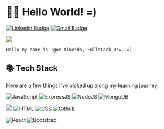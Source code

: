 # :man_technologist: Hello World!  =)

[![Linkedin Badge](https://img.shields.io/badge/-LinkedIn-blue?style=flat-square&logo=Linkedin&logoColor=white&link=https://www.linkedin.com/in/ialmeidapb/)](https://www.linkedin.com/in/ialmeidapb/)
[![Gmail Badge](https://img.shields.io/badge/-Gmail-c14438?style=flat-square&logo=Gmail&logoColor=white&link=mailto:ialmeida.pb@gmail.com)](mailto:ialmeida.pb@gmail.com)

![](https://www.codewars.com/users/ialmeidapb/badges/micro)


  
    Hello my name is Igor Almeida, Fullstack Dev. =)
    
    
    
## :books: Tech Stack

Here are a few things I've picked up along my learning journey.


  ![JavaScript](https://img.shields.io/badge/JavaScript-F7DF1E?style=for-the-badge&logo=javascript&logoColor=black)  ![ExpressJS](https://img.shields.io/badge/Express.js-404D59?style=for-the-badge) ![NodeJS](https://img.shields.io/badge/Node.js-43853D?style=for-the-badge&logo=node.js&logoColor=white) ![MongoDB](https://img.shields.io/badge/MongoDB-4EA94B?style=for-the-badge&logo=mongodb&logoColor=white)
  
 ![](https://img.shields.io/badge/git%20-%23F05033.svg?&style=for-the-badge&logo=git&logoColor=white)  ![HTML](https://img.shields.io/badge/HTML5-E34F26?style=for-the-badge&logo=html5&logoColor=white)  ![CSS](https://img.shields.io/badge/CSS-239120?&style=for-the-badge&logo=css3&logoColor=white) ![Github](https://img.shields.io/badge/github%20-%23121011.svg?&style=for-the-badge&logo=github&logoColor=white)

<img alt="React" src="https://img.shields.io/badge/react-%2320232a.svg?&style=for-the-badge&logo=react&logoColor=%2361DAFB"/>   <img alt="Bootstrap" src="https://img.shields.io/badge/bootstrap-%23563D7C.svg?&style=for-the-badge&logo=bootstrap&logoColor=white"/> 

